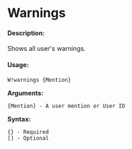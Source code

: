 # Warnings

#### Description:

Shows all user's warnings.

#### Usage:

```text
W!warnings {Mention}
```

**Arguments:**

```text
{Mention} - A user mention or User ID
```

**Syntax:**

```text
{} - Required
[] - Optional
```

